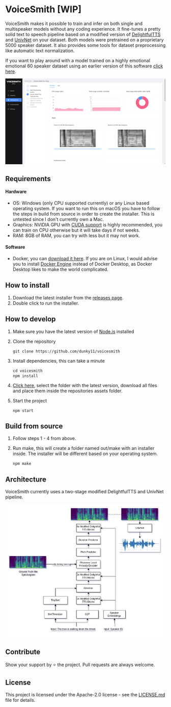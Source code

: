# VoiceSmith [WIP]

VoiceSmith makes it possible to train and infer on both single and multispeaker models without any coding experience. It fine-tunes a pretty solid text to speech pipeline based on a modified version of [DelightfulTTS](https://arxiv.org/abs/2110.12612) and [UnivNet](https://arxiv.org/abs/2106.07889) on your dataset. Both models were pretrained on a proprietary 5000 speaker dataset. It also provides some tools for dataset preprocessing like automatic text normalization.

If you want to play around with a model trained on a highly emotional emotional 60 speaker dataset using an earlier version of this software [click here](https://colab.research.google.com/drive/1zh6w_TpEAyr_UIojiLmt4ZdYLWeap9mn#scrollTo=vQCA50dao0Mt).

<img src="/.media/hero.png">

## Requirements

#### Hardware
* OS: Windows (only CPU supported currently) or any Linux based operating system. If you want to run this on macOS you have to follow the steps in build from source in order to create the installer. This is untested since I don't currently own a Mac.
* Graphics: NVIDIA GPU with [CUDA support](https://developer.nvidia.com/cuda-gpus) is highly recommended, you can train on CPU otherwise but it will take days if not weeks.
* RAM: 8GB of RAM, you can try with less but it may not work.

#### Software
* Docker, you can [download it here](https://docs.docker.com/get-docker/). If you are on Linux, I would advise you to install [Docker Engine](https://docs.docker.com/engine/install/ubuntu/#install-using-the-repository) instead of Docker Desktop, as Docker Desktop likes to make the world complicated.

## How to install

1. Download the latest installer from the [releases page](https://github.com/dunky11/voicesmith/releases).
2. Double click to run the installer.

## How to develop

1. Make sure you have the latest version of [Node.js](https://nodejs.org/) installed
2. Clone the repository

   ```
   git clone https://github.com/dunky11/voicesmith
   ```
3. Install dependencies, this can take a minute

   ```
   cd voicesmith
   npm install
   ```
4. [Click here](https://drive.google.com/drive/folders/15VQgRxGO_Z_RUNMyuJreg9O5Ckcit2vh?usp=sharing), select the folder with the latest version, download all files and place them inside the repositories assets folder.

5. Start the project

   ```
   npm start
   ```
  
## Build from source

1. Follow steps 1 - 4 from above.
2. Run make, this will create a folder named out/make with an installer inside. The installer will be different based on your operating system.
    
    ```
    npm make
    ```
## Architecture

VoiceSmith currently uses a two-stage modified DelightfulTTS and UnivNet pipeline.

<img src="/.media/architecture.png">

 
## Contribute

Show your support by ⭐ the project. Pull requests are always welcome.

## License

This project is licensed under the Apache-2.0 license - see the [LICENSE.md](https://github.com/dunky11/voicesmith/blob/master/LICENSE) file for details.
